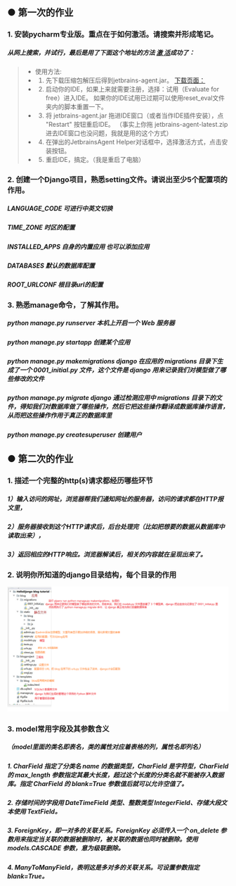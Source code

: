 ## ● 第一次的作业
### 1. 安装pycharm专业版。重点在于如何激活。请搜索并形成笔记。
##### 从网上搜索，并试行，最后是用了下面这个地址的方法 [激 活](https://zhile.io/2018/08/17/jetbrains-license-server-crack.html)成功了：

> * 使用方法:
> * 1. 先下载压缩包解压后得到jetbrains-agent.jar。
   [下载页面：](https://zhile.io/2018/08/17/jetbrains-license-server-crack.html)
> * 2. 启动你的IDE，如果上来就需要注册，选择：试用（Evaluate for free）进入IDE。
   如果你的IDE试用已过期可以使用reset_eval文件夹内的脚本重置一下。
> * 3. 将 jetbrains-agent.jar 拖进IDE窗口（或者当作IDE插件安装），点 "Restart" 按钮重启IDE。
  （事实上你拖 jetbrains-agent-latest.zip 进去IDE窗口也没问题，我就是用的这个方式）
> * 4. 在弹出的JetbrainsAgent Helper对话框中，选择激活方式，点击安装按钮。
> * 5. 重启IDE，搞定。（我是重启了电脑）

### 2. 创建一个Django项目，熟悉setting文件。请说出至少5个配置项的作用。
##### LANGUAGE_CODE  可进行中英文切换
##### TIME_ZONE  时区的配置
##### INSTALLED_APPS  自身的内置应用 也可以添加应用
##### DATABASES  默认的数据库配置
##### ROOT_URLCONF   根目录url的配置

### 3. 熟悉manage命令，了解其作用。
#####	python manage.py runserver        本机上开启一个 Web 服务器
#####	python manage.py startapp             创建某个应用
#####	python manage.py makemigrations        django 在应用的 migrations 目录下生成了一个 0001_initial.py 文件，这个文件是 django 用来记录我们对模型做了哪些修改的文件
#####	python manage.py migrate              django 通过检测应用中 migrations 目录下的文件，得知我们对数据库做了哪些操作，然后它把这些操作翻译成数据库操作语言，从而把这些操作作用于真正的数据库里
#####	python manage.py createsuperuser       创建用户

## ● 第二次的作业
### 1. 描述一个完整的http(s)请求都经历哪些环节
##### 1）输入访问的网址，浏览器帮我们通知网址的服务器，访问的请求都在HTTP报文里，
##### 2）服务器接收到这个HTTP请求后，后台处理完（比如把想要的数据从数据库中读取出来），
##### 3）返回相应的HTTP响应。浏览器解读后，相关的内容就在呈现出来了。
	
### 2. 说明你所知道的django目录结构，每个目录的作用
![django目录说明](IMG/django目录.png)

### 3. model常用字段及其参数含义
##### （model里面的类名即表名，类的属性对应着表格的列，属性名即列名）
##### 1. CharField 指定了分类名 name 的数据类型，CharField 是字符型，CharField 的 max_length 参数指定其最大长度，超过这个长度的分类名就不能被存入数据库。指定 CharField 的 blank=True 参数值后就可以允许空值了。
##### 2. 存储时间的字段用 DateTimeField 类型、整数类型 IntegerField、存储大段文本使用 TextField。
##### 3. ForeignKey，即一对多的关联关系。ForeignKey 必须传入一个 on_delete 参数用来指定当关联的数据被删除时，被关联的数据也同时被删除。使用 models.CASCADE 参数，意为级联删除。
##### 4. ManyToManyField，表明这是多对多的关联关系。可设置参数指定 blank=True。














